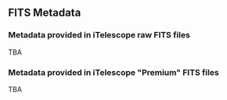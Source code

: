 ## FITS Metadata

### Metadata provided in iTelescope raw FITS files

TBA

### Metadata provided in iTelescope "Premium" FITS files

TBA

